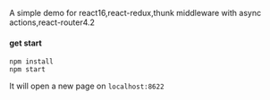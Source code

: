 A simple demo for react16,react-redux,thunk middleware with async actions,react-router4.2 <br>

#### get start
`
  npm install
`
<br />
`
  npm start
`
<br />

It will open a new page on `localhost:8622`
